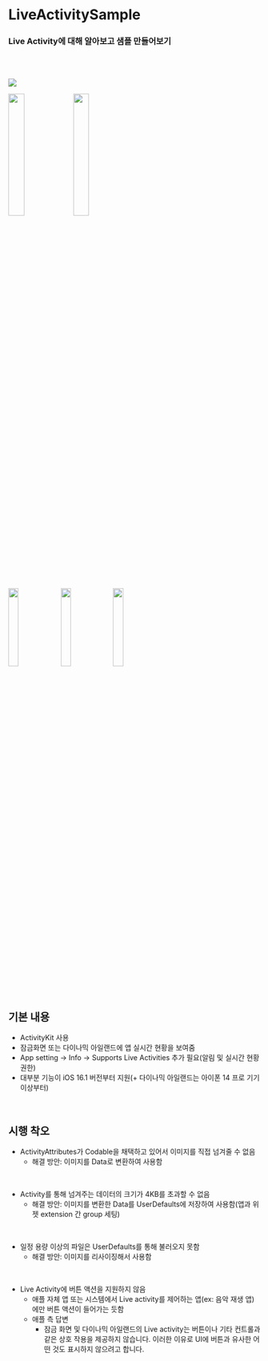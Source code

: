 # LiveActivitySample

### Live Activity에 대해 알아보고 샘플 만들어보기

<br>
<br>

<p>
  <img src="https://img.shields.io/badge/iOS-16.2+-blue"/>
</p>
<p align="leading">
  <img width="25%" src="https://github.com/cyeond/LiveActivitySample/assets/139483587/130beb50-0bfb-47ec-81e7-66862da8ba01">
  <img width="25%" src="https://github.com/cyeond/LiveActivitySample/assets/139483587/9ef7c133-0b49-4835-be2e-412d685c3b02">
</p>
<p align="leading">
  <img width="20%" src="https://github.com/cyeond/LiveActivitySample/assets/139483587/35795156-8230-4858-b551-12c2d00065c5">
  <img width="20%" src="https://github.com/cyeond/LiveActivitySample/assets/139483587/ea2bd89f-6dc8-4d66-bdf5-e8ff9a83915b">
  <img width="20%" src="https://github.com/cyeond/LiveActivitySample/assets/139483587/37e5bc32-c6d9-4efd-849f-341156fa23bf">
</p>

<br>

## 기본 내용
- ActivityKit 사용
- 잠금화면 또는 다이나믹 아일랜드에 앱 실시간 현황을 보여줌
- App setting → Info → Supports Live Activities 추가 필요(알림 및 실시간 현황 권한)
- 대부분 기능이 iOS 16.1 버전부터 지원(+ 다이나믹 아일랜드는 아이폰 14 프로 기기 이상부터)

<br>

## 시행 착오
- ActivityAttributes가 Codable을 채택하고 있어서 이미지를 직접 넘겨줄 수 없음
  - 해결 방안: 이미지를 Data로 변환하여 사용함
   
<br>

- Activity를 통해 넘겨주는 데이터의 크기가 4KB를 초과할 수 없음
  - 해결 방안: 이미지를 변환한 Data를 UserDefaults에 저장하여 사용함(앱과 위젯 extension 간 group 세팅)
 
<br>

- 일정 용량 이상의 파일은 UserDefaults를 통해 불러오지 못함
  - 해결 방안: 이미지를 리사이징해서 사용함
 
<br>

- Live Activity에 버튼 액션을 지원하지 않음
  - 애플 자체 앱 또는 시스템에서 Live activity를 제어하는 앱(ex: 음악 재생 앱)에만 버튼 액션이 들어가는 듯함
  - 애플 측 답변
    - 잠금 화면 및 다이나믹 아일랜드의 Live activity는 버튼이나 기타 컨트롤과 같은 상호 작용을 제공하지 않습니다. 이러한 이유로 UI에 버튼과 유사한 어떤 것도 표시하지 않으려고 합니다.

<br>
<br>
